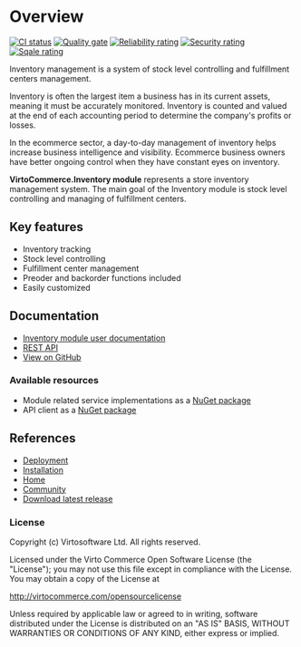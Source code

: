 # Overview

[![CI status](https://github.com/VirtoCommerce/vc-module-inventory/workflows/Module%20CI/badge.svg?branch=dev)](https://github.com/VirtoCommerce/vc-module-inventory/actions?query=workflow%3A"Module+CI") [![Quality gate](https://sonarcloud.io/api/project_badges/measure?project=VirtoCommerce_vc-module-inventory&metric=alert_status&branch=dev)](https://sonarcloud.io/dashboard?id=VirtoCommerce_vc-module-inventory) [![Reliability rating](https://sonarcloud.io/api/project_badges/measure?project=VirtoCommerce_vc-module-inventory&metric=reliability_rating&branch=dev)](https://sonarcloud.io/dashboard?id=VirtoCommerce_vc-module-inventory) [![Security rating](https://sonarcloud.io/api/project_badges/measure?project=VirtoCommerce_vc-module-inventory&metric=security_rating&branch=dev)](https://sonarcloud.io/dashboard?id=VirtoCommerce_vc-module-inventory) [![Sqale rating](https://sonarcloud.io/api/project_badges/measure?project=VirtoCommerce_vc-module-inventory&metric=sqale_rating&branch=dev)](https://sonarcloud.io/dashboard?id=VirtoCommerce_vc-module-inventory)

Inventory management is a system of stock level controlling and fulfillment centers management.

Inventory is often the largest item a business has in its current assets, meaning it must be accurately monitored. Inventory is counted and valued at the end of each accounting period to determine the company's profits or losses.

In the ecommerce sector, a day-to-day management of inventory helps increase business intelligence and visibility. Ecommerce business owners have better ongoing control when they have constant eyes on inventory.

**VirtoCommerce.Inventory module** represents a store inventory management system. The main goal of the Inventory module is stock level controlling and managing of fulfillment centers.

## Key features

* Inventory tracking
* Stock level controlling
* Fulfillment center management
* Preoder and backorder functions included
* Easily customized

## Documentation

* [Inventory module user documentation](https://docs.virtocommerce.org/platform/user-guide/inventory/overview/)
* [REST API](https://virtostart-demo-admin.govirto.com/docs/index.html?urls.primaryName=VirtoCommerce.Inventory)
* [View on GitHub](https://github.com/VirtoCommerce/vc-module-inventory)

### Available resources

* Module related service implementations as a <a href="https://www.nuget.org/packages/VirtoCommerce.InventoryModule.Data" target="_blank">NuGet package</a>
* API client as a <a href="https://www.nuget.org/packages/VirtoCommerce.InventoryModule.Client" target="_blank">NuGet package</a>

## References

* [Deployment](https://docs.virtocommerce.org/platform/developer-guide/Tutorials-and-How-tos/Tutorials/deploy-module-from-source-code/)
* [Installation](https://docs.virtocommerce.org/platform/user-guide/modules-installation/)
* [Home](https://virtocommerce.com)
* [Community](https://www.virtocommerce.org)
* [Download latest release](https://github.com/VirtoCommerce/vc-module-inventory/releases/latest)

### License

Copyright (c) Virtosoftware Ltd.  All rights reserved.

Licensed under the Virto Commerce Open Software License (the "License"); you
may not use this file except in compliance with the License. You may
obtain a copy of the License at

http://virtocommerce.com/opensourcelicense

Unless required by applicable law or agreed to in writing, software
distributed under the License is distributed on an "AS IS" BASIS,
WITHOUT WARRANTIES OR CONDITIONS OF ANY KIND, either express or
implied.

